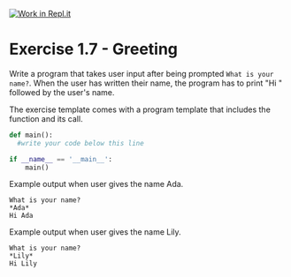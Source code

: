 [![Work in Repl.it](https://classroom.github.com/assets/work-in-replit-14baed9a392b3a25080506f3b7b6d57f295ec2978f6f33ec97e36a161684cbe9.svg)](https://classroom.github.com/online_ide?assignment_repo_id=6872288&assignment_repo_type=AssignmentRepo)
# Exercise 1.7 - Greeting

Write a program that takes user input after being prompted `What is your name?`. When the user has written their name, the program has to print "Hi " followed by the user's name.

The exercise template comes with a program template that includes the function and its call.

```python
def main():
  #write your code below this line

if __name__ == '__main__':
    main()
```

Example output when user gives the name Ada.

```plaintext
What is your name?
*Ada*
Hi Ada
```

Example output when user gives the name Lily.

```plaintext
What is your name?
*Lily*
Hi Lily
```
